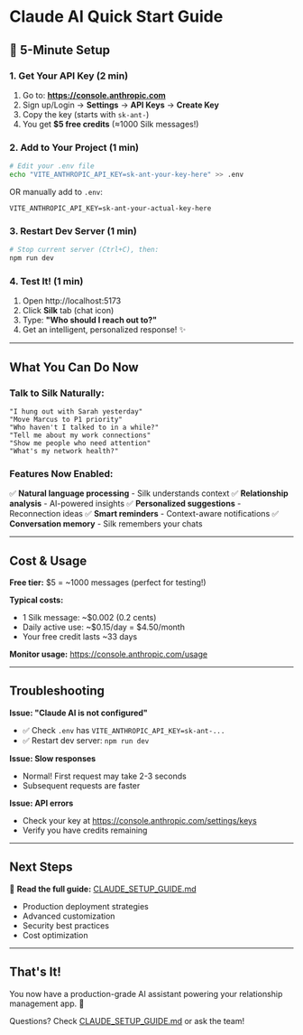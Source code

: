 # Claude AI Quick Start Guide

## 🚀 5-Minute Setup

### 1. Get Your API Key (2 min)
1. Go to: **https://console.anthropic.com**
2. Sign up/Login → **Settings** → **API Keys** → **Create Key**
3. Copy the key (starts with `sk-ant-`)
4. You get **$5 free credits** (≈1000 Silk messages!)

### 2. Add to Your Project (1 min)
```bash
# Edit your .env file
echo "VITE_ANTHROPIC_API_KEY=sk-ant-your-key-here" >> .env
```

OR manually add to `.env`:
```env
VITE_ANTHROPIC_API_KEY=sk-ant-your-actual-key-here
```

### 3. Restart Dev Server (1 min)
```bash
# Stop current server (Ctrl+C), then:
npm run dev
```

### 4. Test It! (1 min)
1. Open http://localhost:5173
2. Click **Silk** tab (chat icon)
3. Type: **"Who should I reach out to?"**
4. Get an intelligent, personalized response! ✨

---

## What You Can Do Now

### Talk to Silk Naturally:
```
"I hung out with Sarah yesterday"
"Move Marcus to P1 priority"
"Who haven't I talked to in a while?"
"Tell me about my work connections"
"Show me people who need attention"
"What's my network health?"
```

### Features Now Enabled:
✅ **Natural language processing** - Silk understands context
✅ **Relationship analysis** - AI-powered insights
✅ **Personalized suggestions** - Reconnection ideas
✅ **Smart reminders** - Context-aware notifications
✅ **Conversation memory** - Silk remembers your chats

---

## Cost & Usage

**Free tier:** $5 = ~1000 messages (perfect for testing!)

**Typical costs:**
- 1 Silk message: ~$0.002 (0.2 cents)
- Daily active use: ~$0.15/day = $4.50/month
- Your free credit lasts ~33 days

**Monitor usage:** https://console.anthropic.com/usage

---

## Troubleshooting

**Issue: "Claude AI is not configured"**
- ✅ Check `.env` has `VITE_ANTHROPIC_API_KEY=sk-ant-...`
- ✅ Restart dev server: `npm run dev`

**Issue: Slow responses**
- Normal! First request may take 2-3 seconds
- Subsequent requests are faster

**Issue: API errors**
- Check your key at https://console.anthropic.com/settings/keys
- Verify you have credits remaining

---

## Next Steps

📖 **Read the full guide:** [CLAUDE_SETUP_GUIDE.md](CLAUDE_SETUP_GUIDE.md)
- Production deployment strategies
- Advanced customization
- Security best practices
- Cost optimization

---

## That's It!

You now have a production-grade AI assistant powering your relationship management app. 🎉

Questions? Check [CLAUDE_SETUP_GUIDE.md](CLAUDE_SETUP_GUIDE.md) or ask the team!

